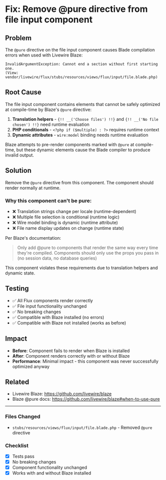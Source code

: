 # Fix: Remove @pure directive from file input component

## Problem
The `@pure` directive on the file input component causes Blade compilation errors when used with Livewire Blaze:

```
InvalidArgumentException: Cannot end a section without first starting one.
(View: vendor/livewire/flux/stubs/resources/views/flux/input/file.blade.php)
```

## Root Cause
The file input component contains elements that cannot be safely optimized at compile-time by Blaze's `@pure` directive:

1. **Translation helpers** - `{!! __('Choose files') !!}` and `{!! __('No file chosen') !!}` need runtime evaluation
2. **PHP conditionals** - `<?php if ($multiple) : ?>` requires runtime context
3. **Dynamic attributes** - `wire:model` binding needs runtime evaluation

Blaze attempts to pre-render components marked with `@pure` at compile-time, but these dynamic elements cause the Blade compiler to produce invalid output.

## Solution
Remove the `@pure` directive from this component. The component should render normally at runtime.

### Why this component can't be pure:
- ❌ Translation strings change per locale (runtime-dependent)
- ❌ Multiple file selection is conditional (runtime logic)
- ❌ Wire model binding is dynamic (runtime attribute)
- ❌ File name display updates on change (runtime state)

Per Blaze's documentation:
> Only add @pure to components that render the same way every time they're compiled.
> Components should only use the props you pass in (no session data, no database queries)

This component violates these requirements due to translation helpers and dynamic state.

## Testing
- ✅ All Flux components render correctly
- ✅ File input functionality unchanged  
- ✅ No breaking changes
- ✅ Compatible with Blaze installed (no errors)
- ✅ Compatible with Blaze not installed (works as before)

## Impact
- **Before**: Component fails to render when Blaze is installed
- **After**: Component renders correctly with or without Blaze
- **Performance**: Minimal impact - this component was never successfully optimized anyway

## Related
- Livewire Blaze: https://github.com/livewire/blaze
- Blaze @pure docs: https://github.com/livewire/blaze#when-to-use-pure

---

### Files Changed
- `stubs/resources/views/flux/input/file.blade.php` - Removed `@pure` directive

### Checklist
- [x] Tests pass
- [x] No breaking changes
- [x] Component functionality unchanged
- [x] Works with and without Blaze installed
